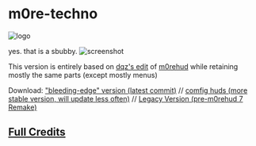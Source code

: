# m0re-techno

![logo](https://b.catgirlsare.sexy/QvwTobyznZYz.png)

yes. that is a sbubby.
![screenshot](https://b.catgirlsare.sexy/itxoWZzeuyH7.jpg)

This version is entirely based on [dqz's edit](https://github.com/irodionr/dqz_hud/tree/m0re) of [m0rehud](https://github.com/Hypnootize/m0rehud) while retaining mostly the same parts (except mostly menus)

Download: ["bleeding-edge" version (latest commit)](https://github.com/TechnoSL/m0re_techno/archive/refs/heads/master.zip) //  [comfig huds (more stable version, will update less often)](https://comfig.app/huds/page/m0re-techno) // [Legacy Version (pre-m0rehud 7 Remake)](https://github.com/TechnoSL/m0re_techno/archive/refs/heads/legacy.zip)

## [Full Credits](https://github.com/TechnoSL/m0re_techno/wiki/Credits)

